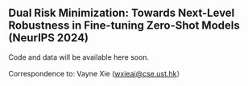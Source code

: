 ## Dual Risk Minimization: Towards Next-Level Robustness in Fine-tuning Zero-Shot Models (NeurIPS 2024)

Code and data will be available here soon.

Correspondence to: Vayne Xie (wxieai@cse.ust.hk）
